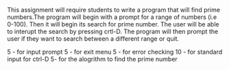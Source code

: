 This assignment will require students to write a program that will find prime numbers.The program will begin with a prompt for a range of numbers (i.e 0-100). Then it will begin its search for prime number. The user will be able to interupt the search by pressing crtl-D. The program will then prompt the user if they want to search between a different range or quit.

5 - for input prompt
5 - for exit menu
5 - for error checking
10 - for standard input for ctrl-D
5- for the alogrithm to find the prime number 

